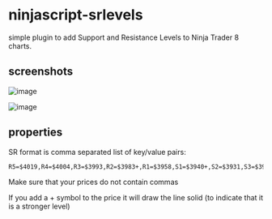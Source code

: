 # ninjascript-srlevels

simple plugin to add Support and Resistance Levels to Ninja Trader 8 charts.

## screenshots

![image](https://user-images.githubusercontent.com/309969/227748626-25334c2c-e9b1-4c62-af20-21115b571f18.png)

![image](https://user-images.githubusercontent.com/309969/227748603-efb3d76a-e3fa-4af9-bfee-46cec8b47488.png)

## properties

SR format is comma separated list of key/value pairs:

```
R5=$4019,R4=$4004,R3=$3993,R2=$3983+,R1=$3958,S1=$3940+,S2=$3931,S3=$3918,S4=$3900+,S5=$3891
```

Make sure that your prices do not contain commas

If you add a + symbol to the price it will draw the line solid (to indicate that it is a stronger level)

